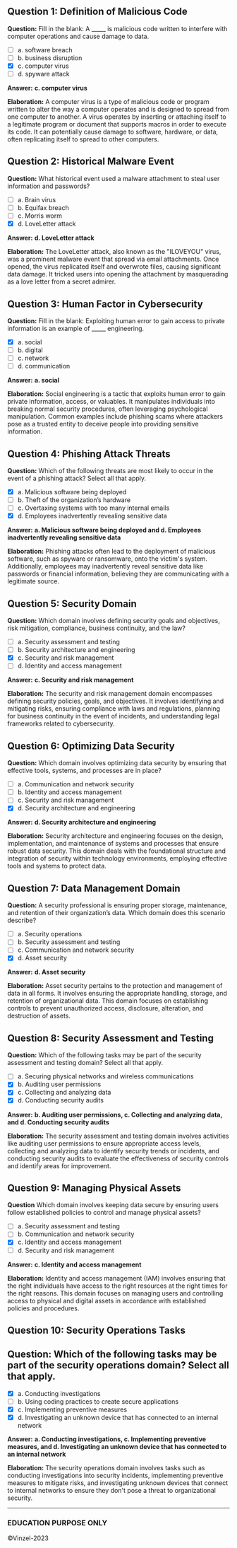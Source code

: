 ## Question 1: Definition of Malicious Code
**Question:** Fill in the blank: A _____ is malicious code written to interfere with computer operations and cause damage to data.

- [ ] a. software breach
- [ ] b. business disruption
- [X] c. computer virus
- [ ] d. spyware attack

**Answer:** **c. computer virus**

**Elaboration:** A computer virus is a type of malicious code or program written to alter the way a computer operates and is designed to spread from one computer to another. A virus operates by inserting or attaching itself to a legitimate program or document that supports macros in order to execute its code. It can potentially cause damage to software, hardware, or data, often replicating itself to spread to other computers.

## Question 2: Historical Malware Event
**Question:** What historical event used a malware attachment to steal user information and passwords?

- [ ] a. Brain virus
- [ ] b. Equifax breach
- [ ] c. Morris worm
- [X] d. LoveLetter attack

**Answer:** **d. LoveLetter attack**

**Elaboration:**  The LoveLetter attack, also known as the "ILOVEYOU" virus, was a prominent malware event that spread via email attachments. Once opened, the virus replicated itself and overwrote files, causing significant data damage. It tricked users into opening the attachment by masquerading as a love letter from a secret admirer.

## Question 3: Human Factor in Cybersecurity
**Question:**  Fill in the blank: Exploiting human error to gain access to private information is an example of _____ engineering.

- [X] a. social
- [ ] b. digital
- [ ] c. network
- [ ] d. communication

**Answer:** **a. social**

**Elaboration:** Social engineering is a tactic that exploits human error to gain private information, access, or valuables. It manipulates individuals into breaking normal security procedures, often leveraging psychological manipulation. Common examples include phishing scams where attackers pose as a trusted entity to deceive people into providing sensitive information.

## Question 4: Phishing Attack Threats
**Question:** Which of the following threats are most likely to occur in the event of a phishing attack? Select all that apply.

- [X] a. Malicious software being deployed
- [ ] b. Theft of the organization’s hardware
- [ ] c. Overtaxing systems with too many internal emails
- [X] d. Employees inadvertently revealing sensitive data

**Answer:** **a. Malicious software being deployed and d. Employees inadvertently revealing sensitive data**

**Elaboration:** Phishing attacks often lead to the deployment of malicious software, such as spyware or ransomware, onto the victim's system. Additionally, employees may inadvertently reveal sensitive data like passwords or financial information, believing they are communicating with a legitimate source.

## Question 5: Security Domain
**Question:** Which domain involves defining security goals and objectives, risk mitigation, compliance, business continuity, and the law?

- [ ] a. Security assessment and testing
- [ ] b. Security architecture and engineering
- [X] c. Security and risk management
- [ ] d. Identity and access management

**Answer:** **c. Security and risk management**

**Elaboration:** The security and risk management domain encompasses defining security policies, goals, and objectives. It involves identifying and mitigating risks, ensuring compliance with laws and regulations, planning for business continuity in the event of incidents, and understanding legal frameworks related to cybersecurity.

## Question 6: Optimizing Data Security
**Question:** Which domain involves optimizing data security by ensuring that effective tools, systems, and processes are in place?

- [ ] a. Communication and network security
- [ ] b. Identity and access management
- [ ] c. Security and risk management
- [X] d. Security architecture and engineering

**Answer:** **d. Security architecture and engineering**

**Elaboration:**  Security architecture and engineering focuses on the design, implementation, and maintenance of systems and processes that ensure robust data security. This domain deals with the foundational structure and integration of security within technology environments, employing effective tools and systems to protect data.

## Question 7: Data Management Domain
**Question:** A security professional is ensuring proper storage, maintenance, and retention of their organization’s data. Which domain does this scenario describe?

- [ ] a. Security operations
- [ ] b. Security assessment and testing
- [ ] c. Communication and network security
- [X] d. Asset security

**Answer:** **d. Asset security**

**Elaboration:** Asset security pertains to the protection and management of data in all forms. It involves ensuring the appropriate handling, storage, and retention of organizational data. This domain focuses on establishing controls to prevent unauthorized access, disclosure, alteration, and destruction of assets.

## Question 8: Security Assessment and Testing
**Question:** Which of the following tasks may be part of the security assessment and testing domain? Select all that apply.

- [ ] a. Securing physical networks and wireless communications
- [X] b. Auditing user permissions
- [X] c. Collecting and analyzing data
- [X] d. Conducting security audits

**Answer:** **b. Auditing user permissions, c. Collecting and analyzing data, and d. Conducting security audits**

**Elaboration:** The security assessment and testing domain involves activities like auditing user permissions to ensure appropriate access levels, collecting and analyzing data to identify security trends or incidents, and conducting security audits to evaluate the effectiveness of security controls and identify areas for improvement.

## Question 9: Managing Physical Assets
**Question** Which domain involves keeping data secure by ensuring users follow established policies to control and manage physical assets?

- [ ] a. Security assessment and testing
- [ ] b. Communication and network security
- [X] c. Identity and access management
- [ ] d. Security and risk management

**Answer:** **c. Identity and access management**

**Elaboration:** Identity and access management (IAM) involves ensuring that the right individuals have access to the right resources at the right times for the right reasons. This domain focuses on managing users and controlling access to physical and digital assets in accordance with established policies and procedures.

## Question 10: Security Operations Tasks
## Question: Which of the following tasks may be part of the security operations domain? Select all that apply.

- [X] a. Conducting investigations
- [ ] b. Using coding practices to create secure applications
- [X] c. Implementing preventive measures
- [X] d. Investigating an unknown device that has connected to an internal network

**Answer:** **a. Conducting investigations, c. Implementing preventive measures, and d. Investigating an unknown device that has connected to an internal network**

**Elaboration:** The security operations domain involves tasks such as conducting investigations into security incidents, implementing preventive measures to mitigate risks, and investigating unknown devices that connect to internal networks to ensure they don't pose a threat to organizational security.

---------------
### EDUCATION PURPOSE ONLY
©Vinzel-2023
